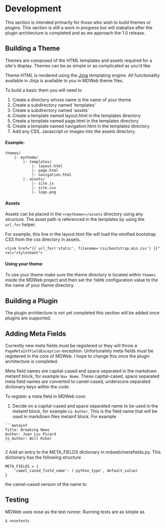 # Development

This section is intended primarily for those who wish to build themes 
or plugins. This section is still a work in progress but will stabalize
after the plugin architecture is completed and as we approach the 1.0 
release.


## Building a Theme

Themes are composed of the HTML templates and assets required for a 
site's display. Themes can be as simple or as complicated as you'd like.

Theme HTML is rendered using the [Jinja](http://jinja.pocoo.org/docs/dev/)
templating engine. All functionality available in Jinja is available to
you in MDWeb theme files. 

To build a basic them you will need to 
1. Create a directory whose name is the name of your theme
2. Create a subdirectory named 'templates'
2. Create a subdirectory named 'assets'
3. Create a template named layout.html in the templates directory
4. Create a template named page.html in the templates directory
5. Create a template named navigation.html in the templates directory
6. Add any CSS, Javascript or images into the assets directory.


#### Example:

```
themes/
    |- mytheme/
        |- templates/
            |- layout.html
            |- page.html
            |- navigation.html
        |- assets/
            |- site.js
            |- site.css
            |- logo.png
```


#### Assets

Assets can be placed in the `<<mytheme>>/assets` directory using any 
structure. The asset path is referenced in the templates by using the 
`url_for` helper.

For example, this line in the layout.html file will load the minified 
bootstrap CSS from the css directory in assets.
```
<link href="{{ url_for('static', filename='css/bootstrap.min.css') }}" rel="stylesheet">
```


#### Using your theme
To use your theme make sure the theme directory is located within 
`themes` inside the MDWeb project and then set the `THEME` configuration
value to the the name of your theme directory.


## Building a Plugin

The plugin architecture is not yet completed this section will be added
once plugins are supported.


## Adding Meta Fields

Currently new meta fields must be registered or they will throw a 
`PageMetaInfFieldException` exception. Unfortunately meta fields must
be registered in the core of MDWeb. I hope to change this once the
plugin architecture is completed.

Meta field names are capital-cased and space separated in the markdown 
metainf block, for example `Nav Name`. These capital-cased, space
separated meta field names are converted to camel-cased, underscore
separated dictionary keys within the code.

To register a meta field in MDWeb core:
1. Decide on a capital-cased and space separated name to be used in the
metainf block, for example `Co Author`. This is the field name that
will be used in markdown files metainf block. For example
~~~
```metainf
Title: Breaking News
Author: Jean Luc Picard
Co Author: Will Riker
```
~~~
2 Add an entry to the META_FIELDS dictionary in mdweb/metafields.py.
This dictionary has the following structure
```
META_FIELDS = {
    'camel_cased_field_name': ('python_type', default_value)
}
```

the camel-cased version of the name to 


## Testing

MDWeb uses nose as the test runner. Running tests are as simple as
```
$ nosetests
```
